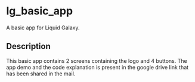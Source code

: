 # lg_basic_app

A basic app for Liquid Galaxy.

## Description

This basic app contains 2 screens containing the logo and 4 buttons. The app demo and the code explanation is present in the google drive link that has been shared in the mail.

